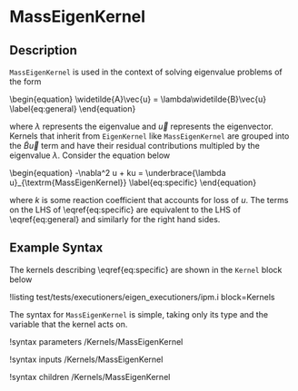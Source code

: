 # MassEigenKernel

## Description

`MassEigenKernel` is used in the context of solving eigenvalue problems of the
form

\begin{equation}
\widetilde{A}\vec{u} = \lambda\widetilde{B}\vec{u}
\label{eq:general}
\end{equation}

where $\lambda$ represents the eigenvalue and $\vec{u}$ represents the
eigenvector. Kernels that inherit from `EigenKernel` like `MassEigenKernel` are
grouped into the $\widetilde{B}\vec{u}$ term and have their residual
contributions multipled by the eigenvalue $\lambda$. Consider the equation below

\begin{equation}
-\nabla^2 u + ku = \underbrace{\lambda u}_{\textrm{MassEigenKernel}}
\label{eq:specific}
\end{equation}

where $k$ is some reaction coefficient that accounts for loss of $u$. The terms
on the LHS of \eqref{eq:specific} are equivalent to the LHS of \eqref{eq:general}
and similarly for the right hand sides.

## Example Syntax

The kernels describing \eqref{eq:specific} are shown in the `Kernel` block below

!listing test/tests/executioners/eigen_executioners/ipm.i block=Kernels 

The syntax for `MassEigenKernel` is simple, taking only its type and the
variable that the kernel acts on.

!syntax parameters /Kernels/MassEigenKernel

!syntax inputs /Kernels/MassEigenKernel

!syntax children /Kernels/MassEigenKernel
